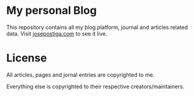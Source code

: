 # My personal Blog

This repository contains all my blog platform, journal and articles related data. Visit [josepostiga.com](josepostiga.com) to see it live.

# License

All articles, pages and jornal entries are copyrighted to me.

Everything else is copyrighted to their respective creators/maintainers.